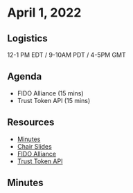 # April 1, 2022

## Logistics

12-1 PM EDT / 9-10AM PDT / 4-5PM GMT

## Agenda

* FIDO Alliance (15 mins)
* Trust Token API (15 mins)

## Resources

* [Minutes](https://docs.google.com/document/d/1EbBL3jholMZfLN7jZfs6E3isoNUwyiB05KLbfpjAAOA/edit?usp=sharing)
* [Chair Slides](https://docs.google.com/presentation/d/1LEXIcydKJHJNOu6pwEwo-oHFZVwxmuP0LBEfZZRgcjE/edit?usp=sharing)
* [FIDO Alliance]()
* [Trust Token API](https://docs.google.com/presentation/d/144PJdWpWaKDPIoVQovwywLWEwXQhCS-UaHh13mxT82k/edit)

## Minutes
